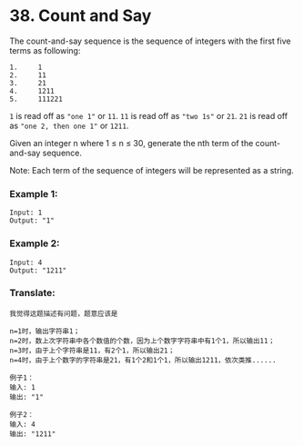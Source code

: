 # 38. Count and Say

The count-and-say sequence is the sequence of integers with the first five terms as following:

```
1.     1
2.     11
3.     21
4.     1211
5.     111221
```

`1` is read off as `"one 1"` or `11`.
`11` is read off as `"two 1s"` or `21`.
`21` is read off as `"one 2, then one 1"` or `1211`.

Given an integer n where 1 ≤ n ≤ 30, generate the nth term of the count-and-say sequence.

Note: Each term of the sequence of integers will be represented as a string.

### Example 1:

```
Input: 1
Output: "1"
```

### Example 2:

```
Input: 4
Output: "1211"
```

### Translate:

```
我觉得这题描述有问题，题意应该是

n=1时，输出字符串1；
n=2时，数上次字符串中各个数值的个数，因为上个数字字符串中有1个1，所以输出11；
n=3时，由于上个字符串是11，有2个1，所以输出21；
n=4时，由于上个数字的字符串是21，有1个2和1个1，所以输出1211，依次类推...... 

例子1： 
输入: 1 
输出: "1" 

例子2： 
输入: 4 
输出: "1211"
```